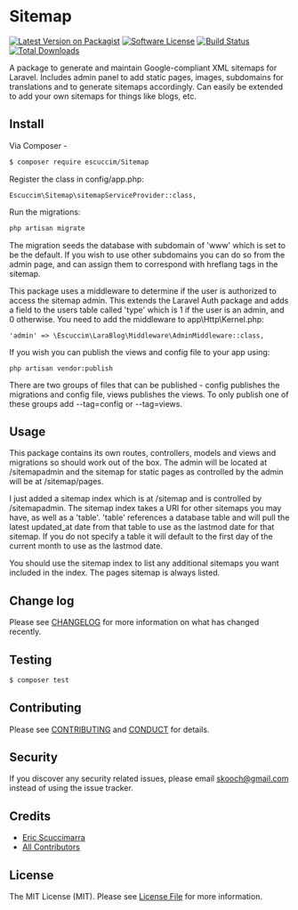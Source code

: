 # Sitemap

[![Latest Version on Packagist][ico-version]][link-packagist]
[![Software License][ico-license]](LICENSE.md)
[![Build Status][ico-travis]][link-travis]
[![Total Downloads][ico-downloads]][link-downloads]


A package to generate and maintain Google-compliant XML sitemaps for Laravel. Includes admin panel to add static pages, images, subdomains for translations and to generate sitemaps accordingly. Can easily be extended to add your own sitemaps for things like blogs, etc.

## Install

Via Composer -

``` bash
$ composer require escuccim/Sitemap
```
Register the class in config/app.php:
```
Escuccim\Sitemap\sitemapServiceProvider::class,
```
Run the migrations:
``` bash
php artisan migrate
```
The migration seeds the database with subdomain of 'www' which is set to be the default. If you wish to use other subdomains you can do so from the admin page, and can assign them to correspond with hreflang tags in the sitemap.

This package uses a middleware to determine if the user is authorized to access the sitemap admin. This extends the Laravel Auth package and adds a field to the users table called 'type' which is 1 if the user is an admin, and 0 otherwise. You need to add the middleware to app\Http\Kernel.php:
```
'admin' => \Escuccim\LaraBlog\Middleware\AdminMiddleware::class,
```

If you wish you can publish the views and config file to your app using:
```
php artisan vendor:publish
```

There are two groups of files that can be published - config publishes the migrations and config file, views publishes the views. To only publish one of these groups add --tag=config or --tag=views. 

## Usage

This package contains its own routes, controllers, models and views and migrations so should work out of the box. The admin will be located at /sitemapadmin and the sitemap for static pages as controlled by the admin will be at /sitemap/pages. 

I just added a sitemap index which is at /sitemap and is controlled by /sitemapadmin. The sitemap index takes a URI for other sitemaps you may have, as well as a 'table'. 'table' references a database table and will pull the latest updated_at date from that table to use as the lastmod date for that sitemap. If you do not specify a table it will default to the first day of the current month to use as the lastmod date.

You should use the sitemap index to list any additional sitemaps you want included in the index. The pages sitemap is always listed.

## Change log

Please see [CHANGELOG](CHANGELOG.md) for more information on what has changed recently.

## Testing

``` bash
$ composer test
```

## Contributing

Please see [CONTRIBUTING](CONTRIBUTING.md) and [CONDUCT](CONDUCT.md) for details.

## Security

If you discover any security related issues, please email skooch@gmail.com instead of using the issue tracker.

## Credits

- [Eric Scuccimarra][link-author]
- [All Contributors][link-contributors]

## License

The MIT License (MIT). Please see [License File](LICENSE.md) for more information.

[ico-version]: https://img.shields.io/packagist/v/escuccim/Sitemap.svg?style=flat-square
[ico-license]: https://img.shields.io/badge/license-MIT-brightgreen.svg?style=flat-square
[ico-travis]: https://img.shields.io/travis/escuccim/Sitemap/master.svg?style=flat-square
[ico-scrutinizer]: https://img.shields.io/scrutinizer/coverage/g/escuccim/Sitemap.svg?style=flat-square
[ico-code-quality]: https://img.shields.io/scrutinizer/g/escuccim/Sitemap.svg?style=flat-square
[ico-downloads]: https://img.shields.io/packagist/dt/escuccim/Sitemap.svg?style=flat-square

[link-packagist]: https://packagist.org/packages/escuccim/Sitemap
[link-travis]: https://travis-ci.org/escuccim/Sitemap
[link-scrutinizer]: https://scrutinizer-ci.com/g/escuccim/Sitemap/code-structure
[link-code-quality]: https://scrutinizer-ci.com/g/escuccim/Sitemap
[link-downloads]: https://packagist.org/packages/escuccim/Sitemap
[link-author]: https://github.com/escuccim
[link-contributors]: ../../contributors
